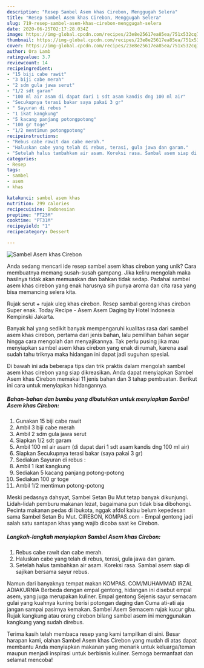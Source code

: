 ```yaml
---
description: "Resep Sambel Asem khas Cirebon, Menggugah Selera"
title: "Resep Sambel Asem khas Cirebon, Menggugah Selera"
slug: 719-resep-sambel-asem-khas-cirebon-menggugah-selera
date: 2020-06-25T02:17:28.034Z
image: https://img-global.cpcdn.com/recipes/23e8e25617ea85ea/751x532cq70/sambel-asem-khas-cirebon-foto-resep-utama.jpg
thumbnail: https://img-global.cpcdn.com/recipes/23e8e25617ea85ea/751x532cq70/sambel-asem-khas-cirebon-foto-resep-utama.jpg
cover: https://img-global.cpcdn.com/recipes/23e8e25617ea85ea/751x532cq70/sambel-asem-khas-cirebon-foto-resep-utama.jpg
author: Ora Lamb
ratingvalue: 3.7
reviewcount: 14
recipeingredient:
- "15 biji cabe rawit"
- "3 biji cabe merah"
- "2 sdm gula jawa serut"
- "1/2 sdt garam"
- "100 ml air asam di dapat dari 1 sdt asam kandis dng 100 ml air"
- "Secukupnya terasi bakar saya pakai 3 gr"
- " Sayuran di rebus "
- "1 ikat kangkung"
- "5 kacang panjang potongpotong"
- "100 gr toge"
- "1/2 mentimun potongpotong"
recipeinstructions:
- "Rebus cabe rawit dan cabe merah."
- "Haluskan cabe yang telah di rebus, terasi, gula jawa dan garam."
- "Setelah halus tambahkan air asam. Koreksi rasa. Sambal asem siap di sajikan bersama sayur rebus."
categories:
- Resep
tags:
- sambel
- asem
- khas

katakunci: sambel asem khas 
nutrition: 299 calories
recipecuisine: Indonesian
preptime: "PT23M"
cooktime: "PT31M"
recipeyield: "1"
recipecategory: Dessert

---
```



![Sambel Asem khas Cirebon](https://img-global.cpcdn.com/recipes/23e8e25617ea85ea/751x532cq70/sambel-asem-khas-cirebon-foto-resep-utama.jpg)

Anda sedang mencari ide resep sambel asem khas cirebon yang unik? Cara membuatnya memang susah-susah gampang. Jika keliru mengolah maka hasilnya tidak akan memuaskan dan bahkan tidak sedap. Padahal sambel asem khas cirebon yang enak harusnya sih punya aroma dan cita rasa yang bisa memancing selera kita.

Rujak serut + rujak uleg khas cirebon. Resep sambal goreng khas cirebon Super enak. Today Recipe - Asem Asem Daging by Hotel Indonesia Kempinski Jakarta.

Banyak hal yang sedikit banyak mempengaruhi kualitas rasa dari sambel asem khas cirebon, pertama dari jenis bahan, lalu pemilihan bahan segar hingga cara mengolah dan menyajikannya. Tak perlu pusing jika mau menyiapkan sambel asem khas cirebon yang enak di rumah, karena asal sudah tahu triknya maka hidangan ini dapat jadi suguhan spesial.


Di bawah ini ada beberapa tips dan trik praktis dalam mengolah sambel asem khas cirebon yang siap dikreasikan. Anda dapat menyiapkan Sambel Asem khas Cirebon memakai 11 jenis bahan dan 3 tahap pembuatan. Berikut ini cara untuk menyiapkan hidangannya.

<!--inarticleads1-->

##### Bahan-bahan dan bumbu yang dibutuhkan untuk menyiapkan Sambel Asem khas Cirebon:

1. Gunakan 15 biji cabe rawit
1. Ambil 3 biji cabe merah
1. Ambil 2 sdm gula jawa serut
1. Siapkan 1/2 sdt garam
1. Ambil 100 ml air asam (di dapat dari 1 sdt asam kandis dng 100 ml air)
1. Siapkan Secukupnya terasi bakar (saya pakai 3 gr)
1. Sediakan  Sayuran di rebus :
1. Ambil 1 ikat kangkung
1. Sediakan 5 kacang panjang potong-potong
1. Sediakan 100 gr toge
1. Ambil 1/2 mentimun potong-potong


Meski pedasnya dahsyat, Sambel Setan Bu Mut tetap banyak dikunjungi. Lidah-lidah pemburu makanan lezat, bagaimana pun tidak bisa dibohongi. Pecinta makanan pedas di ibukota, nggak afdol kalau belum kepedesan sama Sambel Setan Bu Mut. CIREBON, KOMPAS.com - Empal gentong jadi salah satu santapan khas yang wajib dicoba saat ke Cirebon. 

<!--inarticleads2-->

##### Langkah-langkah menyiapkan Sambel Asem khas Cirebon:

1. Rebus cabe rawit dan cabe merah.
1. Haluskan cabe yang telah di rebus, terasi, gula jawa dan garam.
1. Setelah halus tambahkan air asam. Koreksi rasa. Sambal asem siap di sajikan bersama sayur rebus.


Namun dari banyaknya tempat makan KOMPAS. COM/MUHAMMAD IRZAL ADIAKURNIA Berbeda dengan empal gentong, hidangan ini disebut empal asem, yang juga merupakan kuliner. Empal gentong Sejenis sayur semacam gulai yang kuahnya kuning berisi potongan daging dan Cuma ati-ati aja jangan sampai pasirnya kemakan. Sambel Asem Semacem rujak kucur gitu. Rujak kangkung atau orang cirebon bilang sambel asem ini menggunakan kangkung yang sudah direbus. 

Terima kasih telah membaca resep yang kami tampilkan di sini. Besar harapan kami, olahan Sambel Asem khas Cirebon yang mudah di atas dapat membantu Anda menyiapkan makanan yang menarik untuk keluarga/teman maupun menjadi inspirasi untuk berbisnis kuliner. Semoga bermanfaat dan selamat mencoba!
